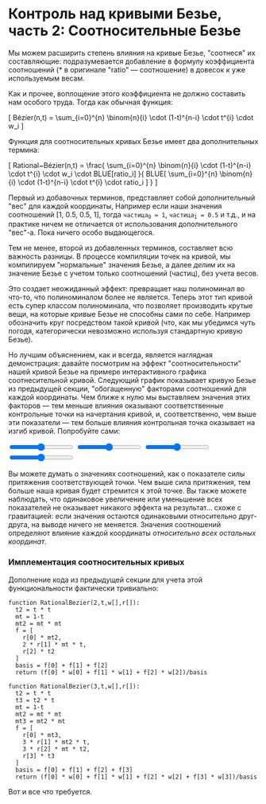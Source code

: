 # Контроль над кривыми Безье, часть 2: Соотносительные Безье

Мы можем расширить степень влияния на кривые Безье, "соотнеся" их составляющие: подразумевается добавление в формулу коэффициента соотношений (* в оригинале "ratio" — соотношение) в довесок к уже используемым весам.

Как и прочее, воплощение этого коэффициента не должно составить нам особого труда. Тогда как обычная функция:

\[
  Bézier(n,t) = \sum_{i=0}^{n} \binom{n}{i} \cdot (1-t)^{n-i} \cdot t^{i} \cdot w_i
\] 

Функция для соотносительных кривых Безье имеет два дополнительных термина:

\[
  Rational~Bézier(n,t) = \frac{ \sum_{i=0}^{n} \binom{n}{i} \cdot (1-t)^{n-i} \cdot t^{i} \cdot w_i \cdot BLUE[ratio_i] }{ BLUE[ \sum_{i=0}^{n} \binom{n}{i} \cdot (1-t)^{n-i} \cdot t^{i} \cdot ratio_i ] }
\]

Первый из добавочных терминов, представляет собой дополнительный "вес" для каждой координаты, Например если наши значения соотношений [1, 0.5, 0.5, 1], тогда <code>частица<sub>0</sub> = 1</code>, <code>частица<sub>1</sub> = 0.5</code> и т.д., и на практике ничем не отличается от использования дополнительного "вес"-а. Пока ничего особо выдающегося.

Тем не менее, второй из добавленных терминов, составляет всю важность разницы. В процессе компиляции точек на кривой, мы компилируем "нормальные" значения Безье, а далее _делим_ их на значение Безье с учетом только соотношений (частиц), без учета весов.

Это создает неожиданный эффект: превращает наш полиноминал во что-то, что полиноминалом более не является. Теперь этот тип кривой есть супер классом полиноминала, что позволяет производить крутые вещи, на которые кривые Безье не способны сами по себе. Например обозначить круг посредством такой кривой (что, как мы убедимся чуть погодя, категорически невозможно используя стандартную кривую Безье).

Но лучшим объяснением, как и всегда, является наглядная демонстрация: давайте посмотрим на эффект "соотносительности" нашей кривой Безье на примере интерактивного графика соотнесительной кривой. Следующий график показывает кривую Безье из предыдущей секции, "обогащенную" факторами соотношений для каждой координаты. Чем ближе к нулю мы выставляем значения этих факторов — тем меньше влияния оказывают соответственные контрольные точки на начертания кривой, и, соответственно, чем выше эти показатели — тем больше влияния контрольная точка оказывает на изгиб кривой. Попробуйте сами:

<graphics-element title="Our rational cubic Bézier curve" src="./rational.js">
  <input type="range" min="0.01" max="2" value="1" step="0.01" class="ratio-1">
  <input type="range" min="0.01" max="2" value="1" step="0.01" class="ratio-2">
  <input type="range" min="0.01" max="2" value="1" step="0.01" class="ratio-3">
  <input type="range" min="0.01" max="2" value="1" step="0.01" class="ratio-4">
</graphics-element>

Вы можете думать о значениях соотношений, как о показателе силы притяжения соответствующей точки. Чем выше сила притяжения, тем больше наша кривая будет стремится к этой точке. Вы также можете наблюдать, что одинаковое увеличение или уменьшение всех показателей не оказывает никакого эффекта на результат... схоже с гравитацией: если значения остаются одинаковыми относительно друг-друга, на выводе ничего не меняется. Значения соотношений определяют влияние каждой координаты _относительно всех остальных координат_. 

<div class="howtocode">

### Имплементация соотносительных кривых 

Дополнение кода из предыдущей секции для учета этой функциональности фактически тривиально:


```
function RationalBezier(2,t,w[],r[]):
  t2 = t * t
  mt = 1-t
  mt2 = mt * mt
  f = [
    r[0] * mt2,
    2 * r[1] * mt * t,
    r[2] * t2
  ]
  basis = f[0] + f[1] + f[2]
  return (f[0] * w[0] + f[1] * w[1] + f[2] * w[2])/basis

function RationalBezier(3,t,w[],r[]):
  t2 = t * t
  t3 = t2 * t
  mt = 1-t
  mt2 = mt * mt
  mt3 = mt2 * mt
  f = [
    r[0] * mt3,
    3 * r[1] * mt2 * t,
    3 * r[2] * mt * t2,
    r[3] * t3
  ]
  basis = f[0] + f[1] + f[2] + f[3]
  return (f[0] * w[0] + f[1] * w[1] + f[2] * w[2] + f[3] * w[3])/basis
```

Вот и все что требуется.

</div>
